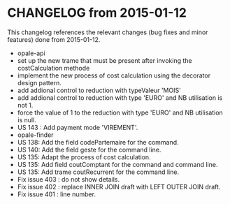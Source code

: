CHANGELOG from 2015-01-12
===================

This changelog references the relevant changes (bug fixes and minor features) done
from 2015-01-12.

 * opale-api
  * set up the new trame that must be present after invoking the costCalculation methode
  * implement the new process of cost calculation using the decorator design pattern.  
  * add addional control to reduction with typeValeur 'MOIS'
  * add addional control to reduction with type 'EURO' and NB utilisation is not 1.
  * force the value of 1 to the reduction with type 'EURO' and NB utilisation is null.
  * US 143 : Add payment mode 'VIREMENT'.
 * opale-finder
  * US 138: Add the field codePartemaire  for the command.
  * US 140: Add the field geste for the command line.
  * US 135: Adapt the process of cost calculation.  
  * US 135: Add field coutComptant for the command and command line.
  * US 135: Add trame coutRecurrent for the command line.
  * Fix issue 403 : do not show details.
  * Fix issue 402 : replace INNER JOIN draft with LEFT OUTER JOIN draft.
  * Fix issue 401 : line number.

  